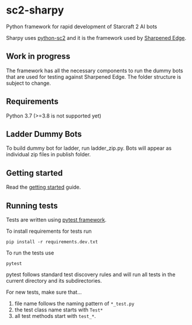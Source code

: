 # sc2-sharpy
Python framework for rapid development of Starcraft 2 AI bots

Sharpy uses [python-sc2](https://github.com/BurnySc2/python-sc2) and it is the framework used by [Sharpened Edge](https://ai-arena.net/bots/40/).

## Work in progress
The framework has all the necessary components to run the dummy bots that are used for testing against Sharpened Edge.
The folder structure is subject to change.

## Requirements
Python 3.7 (>=3.8 is not supported yet)

## Ladder Dummy Bots
To build dummy bot for ladder, run ladder_zip.py. Bots will appear as individual zip files in publish folder.

## Getting started
Read the [getting started](./docs/GETTING_STARTED.md) guide.

## Running tests

Tests are written using [pytest framework](https://docs.pytest.org/en/latest/getting-started.html).

To install requirements for tests run

```
pip install -r requirements.dev.txt
```

To run the tests use

```
pytest
```

pytest follows standard test discovery rules and will run all tests in the current directory and its subdirectories.

For new tests, make sure that...
1. file name follows the naming pattern of `*_test.py`
1. the test class name starts with `Test*`
1. all test methods start with `test_*`.
